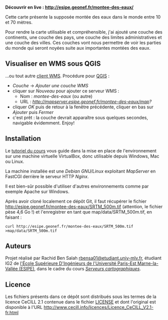 
**Découvrir en live : http://esipe.geonef.fr/montee-des-eaux/**

Cette carte présente la supposée montée des eaux dans le monde entre 10 et 70 mètres.

Pour rendre la carte utilisable et compréhensible, j'ai ajouté une couche des continents, une couche des pays, une couche des limites administratives et une couche des villes. Ces couches vont nous permettre de voir les parties du monde qui seront noyées suite aux importantes montées des eaux.


Visualiser en WMS sous QGIS
---------------------------

...ou tout autre [client WMS](http://fr.wikipedia.org/wiki/Web_Map_Service).
Procédure pour [QGIS](http://www.qgis.org/) :

 * *Couche* -> *Ajouter une couche WMS*
 * cliquer sur *Nouveau* pour ajouter ce serveur WMS :
   * Nom : *montee-des-eaux* (ou autre)
   * URL : *http://mapserver.esipe.geonef.fr/montee-des-eaux/map?*
 * cliquer *OK* puis de retour à la fenêtre précédente, cliquer en bas sur *Ajouter* puis *Fermer*
 * c'est prêt : la couche devrait apparaître sous quelques secondes, navigable évidemment. Enjoy!


Installation
------------
Le [tutoriel du cours](http://www.geonef.fr/doc/cours/mapserver-et-wms/installation-systeme)
vous guide dans la mise en place de l'environnement sur une machine virtuelle
VirtualBox, donc utilisable depuis Windows, Mac ou Linux.

La machine installée est une *Debian GNU/Linux* exploitant
*MapServer* en FastCGI derrière le serveur HTTP *Nginx*.

Il est bien-sûr possible d'utiliser d'autres environnements comme par
exemple Apache sur Windows.

Après avoir cloné localement ce dépôt Git, il faut récupérer le fichier
http://esipe.geonef.fr/montee-des-eaux/SRTM_500m.tif
(attention, le fichier pèse 4,6 Go !)
et l'enregistrer en tant que map/data/SRTM_500m.tif, en faisant :
```
curl http://esipe.geonef.fr/montee-des-eaux/SRTM_500m.tif >map/data/SRTM_500m.tif
```


Auteurs
-------

Projet réalisé par Rachid Ben Salah <rbensa01@etudiant.univ-mlv.fr>,
étudiant IG2 de
[l'École Supérieure D'Ingénieurs de l'Université Paris-Est Marne-la-Vallée (ESIPE)](http://esipe.u-pem.fr/),
dans le cadre du cours *[Serveurs cartographiques](http://www.geonef.fr/doc/cours/mapserver-et-wms/)*.


Licence
-------

Les fichiers présents dans ce dépôt sont distribués sous les termes de
la licence CeCILL 2.1 contenue dans le fichier [LICENSE](LICENSE) et dont l'original
est disponible à l'URL http://www.cecill.info/licences/Licence_CeCILL_V2.1-fr.html
